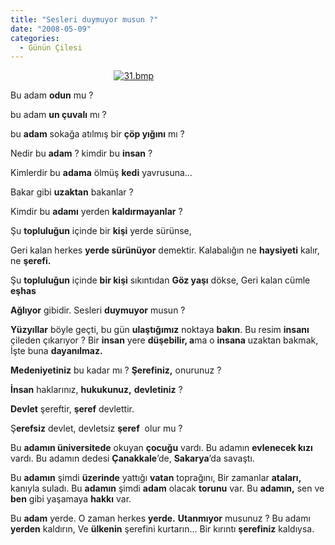 ```yaml
---
title: "Sesleri duymuyor musun ?"
date: "2008-05-09"
categories: 
  - Günün Çilesi
---
```


                                          [![31.bmp](/uploads/2008/05/31.bmp)](/uploads/2008/05/31.bmp "31.bmp") 

Bu adam **odun** mu ?

bu adam **un çuvalı** mı ?

bu **adam** sokağa atılmış bir **çöp yığını** mı ?

Nedir bu **adam** ? kimdir bu **insan** ?

Kimlerdir bu **adama** ölmüş **kedi** yavrusuna…

Bakar gibi **uzaktan** bakanlar ?

Kimdir bu **adamı** yerden **kaldırmayanlar** ?

Şu **topluluğun** içinde bir **kişi** yerde sürünse,

Geri kalan herkes **yerde sürünüyor** demektir. Kalabalığın ne **haysiyeti** kalır, ne **şerefi.**

Şu **topluluğun** içinde **bir kişi** sıkıntıdan **Göz yaşı** dökse, Geri kalan cümle **eşhas**

**Ağlıyor** gibidir. Sesleri **duymuyor** musun ?  

**Yüzyıllar** böyle geçti, bu gün **ulaştığımız** noktaya **bakın**. Bu resim **insanı** çileden çıkarıyor ? Bir **insan** yere **düşebilir, a**ma o **insana** uzaktan bakmak, İşte buna **dayanılmaz.**

**Medeniyetiniz** bu kadar mı ? **Şerefiniz,** onurunuz ?

**İnsan** haklarınız, **hukukunuz,** **devletiniz** ?

**Devlet** şereftir, **şeref** devlettir.

Ş**erefsiz** devlet, devletsiz **şeref**  olur mu ?

Bu **adamın üniversitede** okuyan **çocuğu** vardı. Bu adamın **evlenecek kızı** vardı. Bu adamın dedesi **Çanakkale**’de, **Sakarya**’da savaştı.

Bu **adamın** şimdi **üzerinde** yattığı **vatan** toprağını, Bir zamanlar **ataları,** kanıyla suladı. Bu **adamın** şimdi **adam** olacak **torunu** var. Bu **adamın,** sen ve **ben** gibi yaşamaya **hakkı** var.

Bu **adam** yerde. O zaman herkes **yerde.** **Utanmıyor** musunuz ? Bu adamı **yerden** kaldırın, Ve **ülkenin** şerefini kurtarın… Bir kırıntı **şerefiniz** kaldıysa.
